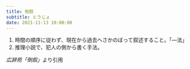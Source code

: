 ```yaml
---
title: 倒叙
subtitle: とうじょ
date: 2021-11-13 10:00:00
---
```


1. 時間の順序に従わず、現在から過去へさかのぼって叙述すること。「―法」
2. 推理小説で、犯人の側から書く手法。

<cite>広辞苑「倒叙」</cite>より引用